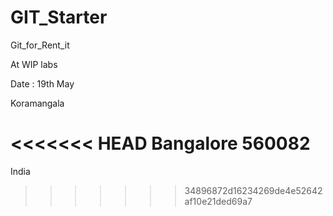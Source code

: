 GIT_Starter
===========

Git_for_Rent_it

At WIP labs

Date : 19th May

Koramangala

<<<<<<< HEAD
Bangalore
560082
=======
India
>>>>>>> 34896872d16234269de4e52642af10e21ded69a7
